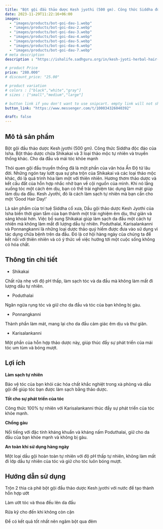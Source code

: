 ```yaml
---
title: "Bột gội đầu thảo dược Kesh jyothi (500 gm). Công thức Siddha độc đáo cho da đầu và mái tóc khỏe mạnh"
date: 2023-11-29T11:22:16+06:00
images: 
  - "images/products/bot-goi-dau-1.webp"
  - "images/products/bot-goi-dau-2.webp"
  - "images/products/bot-goi-dau-3.webp"
  - "images/products/bot-goi-dau-4.webp"
  - "images/products/bot-goi-dau-5.webp"
  - "images/products/bot-goi-dau-6.webp"
  - "images/products/bot-goi-dau-7.webp"
# meta description
description : "https://ishalife.sadhguru.org/in/kesh-jyoti-herbal-hair-wash-powder-500-gm-isha-s-unique-siddha-formulation-a-herbal-powder-with-shikakai-and-4-other-natural-and-traditional-herbs-for-healthy-scalp-and-hair"

# product Price
price: "280.000"
# discount_price: "25.00"

# product variation
# colors : ["black","white","gray"]
# sizes : ["small","medium","large"]

# button link if you don't want to use snipcart. empty link will not show button
button_link: "https://www.messenger.com/t/100034326040392"

draft: false
---
```

<b><h2>Mô tả sản phẩm</h2></b>

Bột gội đầu thảo dược Kesh jyothi (500 gm). Công thức Siddha độc đáo của Isha. Bột thảo dược chứa Shikakai và 3 loại thảo mộc tự nhiên và truyền thống khác. Cho da đầu và mái tóc khỏe mạnh

Thói quen gội đầu truyền thống đã là một phần của văn hóa Ấn Độ từ lâu đời. Những ngón tay lướt qua sự pha trộn của Shikakai và các loại thảo mộc khác, đó là quá trình hòa làm một với thiên nhiên. Hương thơm thảo dược và kết cấu đất của hỗn hợp nhắc nhở bạn về cội nguồn của mình. Khi nó lắng xuống tóc một cách êm dịu, bạn có thể trải nghiệm tác dụng làm mát giúp làm dịu da đầu. Kesh Jyothi, đó là cách làm sạch tự nhiên mà bạn cần cho một 'Good Hair Day!'

Là sản phẩm của trí tuệ Siddha cổ xưa, Dầu gội thảo dược Kesh Jyothi của Isha biến thời gian tắm của bạn thành một trải nghiệm êm dịu, thư giãn và sảng khoái hơn. Việc bổ sung Shikakai giúp làm sạch da đầu một cách tự nhiên mà không làm mất đi lượng dầu tự nhiên. Poduthalai, Karisalankanni và Ponnangkanni là những loại dược thảo quý hiếm được đưa vào sử dụng vì tác dụng chữa bệnh trên da đầu. Đó là cơ hội hàng ngày của chúng ta để kết nối với thiên nhiên và có ý thức về việc hướng tới một cuộc sống không có hóa chất.

<b><h2>Thông tin chi tiết</h2></b>

- Shikakai

Chất rửa nhẹ với độ pH thấp, làm sạch tóc và da đầu mà không làm mất đi lượng dầu tự nhiên.

- Poduthalai

Ngăn ngừa rụng tóc và giữ cho da đầu và tóc của bạn không bị gàu.

- Ponnangkanni

Thành phần làm mát, mang lại cho da đầu cảm giác êm dịu và thư giãn.

- Karisalankanni

Một phần của hỗn hợp thảo dược này, giúp thúc đẩy sự phát triển của mái tóc um tùm và bóng mượt.

<b><h2>Lợi ích</h2></b>

<b>Làm sạch tự nhiên</b>

Bảo vệ tóc của bạn khỏi các hóa chất khắc nghiệt trong xà phòng và dầu gội để giúp tóc bạn được làm sạch bằng thảo dược.

<b>Tốt cho sự phát triển của tóc</b>

Công thức 100% tự nhiên với Karisalankanni thúc đẩy sự phát triển của tóc khỏe mạnh.

<b>Chống gàu</b>

Nổi tiếng với đặc tính kháng khuẩn và kháng nấm Poduthalai, giữ cho da đầu của bạn khỏe mạnh và không bị gàu.

<b>An toàn khi sử dụng hàng ngày</b>

Một loại dầu gội hoàn toàn tự nhiên với độ pH thấp tự nhiên, không làm mất đi lớp dầu tự nhiên của tóc và giữ cho tóc luôn bóng mượt.

<b><h2>Hướng dẫn sử dụng</h2></b>

Trộn 2 thìa cà phê bột gội đầu thảo dược Kesh jyothi với nước để tạo thành hỗn hợp ướt

Làm ướt tóc và thoa đều lên da đầu

Rửa kỹ cho đến khi không còn cặn

Để có kết quả tốt nhất nên ngâm bột qua đêm
